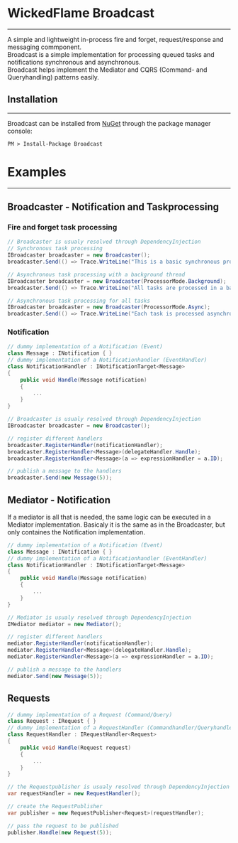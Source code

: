 # WickedFlame Broadcast
------------------------------

A simple and lightweight in-process fire and forget, request/response and messaging commponent.  
Broadcast is a simple implementation for processing queued tasks and notifications synchronous and asynchronous.  
Broadcast helps implement the Mediator and CQRS (Command- and Queryhandling) patterns easily.

## Installation
------------------------------
Broadcast can be installed from [NuGet](http://docs.nuget.org/docs/start-here/installing-nuget) through the package manager console:  

    PM > Install-Package Broadcast

# Examples
------------------------------
## Broadcaster - Notification and Taskprocessing
### Fire and forget task processing
```csharp
// Broadcaster is usualy resolved through DependencyInjection
// Synchronous task processing
IBroadcaster broadcaster = new Broadcaster();
broadcaster.Send(() => Trace.WriteLine("This is a basic synchronous processer"));

// Asynchronous task processing with a background thread
IBroadcaster broadcaster = new Broadcaster(ProcessorMode.Background);
broadcaster.Send(() => Trace.WriteLine("All tasks are processed in a backgroundthread"));

// Asynchronous task processing for all tasks
IBroadcaster broadcaster = new Broadcaster(ProcessorMode.Async);
broadcaster.Send(() => Trace.WriteLine("Each task is processed asynchronously in separate thread"));
```

### Notification
```csharp
// dummy implementation of a Notification (Event)
class Message : INotification { }
// dummy implementation of a Notificationhandler (EventHandler)
class NotificationHandler : INotificationTarget<Message>
{
    public void Handle(Message notification)
    {
        ...
    }
}

// Broadcaster is usualy resolved through DependencyInjection
IBroadcaster broadcaster = new Broadcaster();

// register different handlers
broadcaster.RegisterHandler(notificationHandler);
broadcaster.RegisterHandler<Message>(delegateHandler.Handle);
broadcaster.RegisterHandler<Message>(a => expressionHandler = a.ID);

// publish a message to the handlers
broadcaster.Send(new Message(5));
```

## Mediator - Notification
If a mediator is all that is needed, the same logic can be executed in a Mediator implementation. Basicaly it is the same as in the Broadcaster, but only containes the Notification implementation.
```csharp
// dummy implementation of a Notification (Event)
class Message : INotification { }
// dummy implementation of a Notificationhandler (EventHandler)
class NotificationHandler : INotificationTarget<Message>
{
    public void Handle(Message notification)
    {
        ...
    }
}

// Mediator is usualy resolved through DependencyInjection
IMediator mediator = new Mediator();

// register different handlers
mediator.RegisterHandler(notificationHandler);
mediator.RegisterHandler<Message>(delegateHandler.Handle);
mediator.RegisterHandler<Message>(a => expressionHandler = a.ID);

// publish a message to the handlers
mediator.Send(new Message(5));
```

## Requests
```csharp
// dummy implementation of a Request (Command/Query)
class Request : IRequest { }
// dummy implementation of a RequestHandler (Commandhandler/Queryhandler)
class RequestHandler : IRequestHandler<Request>
{
    public void Handle(Request request)
    {
        ...
    }
}

// the Requestpublisher is usualy resolved through DependencyInjection and the RequestHandler is passed/resolved with ConstructorInjection
var requestHandler = new RequestHandler();

// create the RequestPublisher
var publisher = new RequestPublisher<Request>(requestHandler);

// pass the request to be published
publisher.Handle(new Request(5));
```